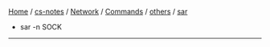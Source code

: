 [Home](https://mengxianbin.github.io) /
[cs-notes](https://mengxianbin.github.io/cs-notes/site) /
[Network](https://mengxianbin.github.io/cs-notes/site/Network) /
[Commands](https://mengxianbin.github.io/cs-notes/site/Network/Commands) /
[others](https://mengxianbin.github.io/cs-notes/site/Network/Commands/others) /
[sar](https://mengxianbin.github.io/cs-notes/site/Network/Commands/others/sar)

* sar -n SOCK

---
